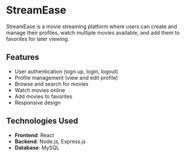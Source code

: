 # StreamEase

StreamEase is a movie streaming platform where users can create and manage their profiles, watch multiple movies available, and add them to favorites for later viewing.

## Features

- User authentication (sign up, login, logout)
- Profile management (view and edit profile)
- Browse and search for movies
- Watch movies online
- Add movies to favorites
- Responsive design

## Technologies Used

- **Frontend**: React
- **Backend**: Node.js, Express.js
- **Database**: MySQL
